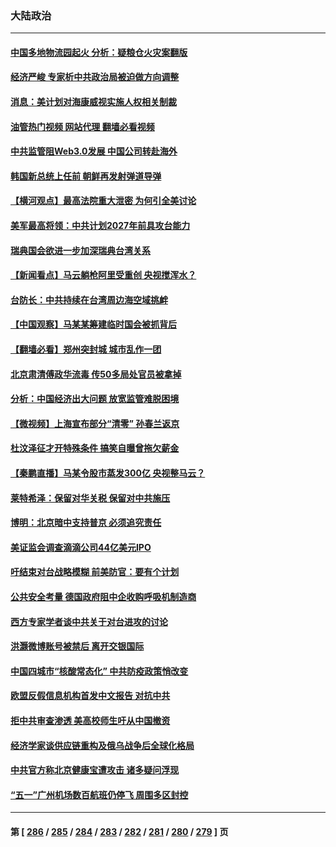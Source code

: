 ### 大陆政治
---
#### [中国多地物流园起火 分析：疑粮仓火灾案翻版](../../pages/ncid277/n13727171.md?05050045) 
#### [经济严峻 专家析中共政治局被迫做方向调整](../../pages/ncid277/n13727167.md?05050045) 
#### [消息：美计划对海康威视实施人权相关制裁](../../pages/ncid277/n13727090.md?05050045) 
#### [油管热门视频 网站代理 翻墙必看视频](http://209.222.30.114:81/youtube.html?05050045)
#### [中共监管阻Web3.0发展 中国公司转赴海外](../../pages/ncid277/n13727105.md?05050045) 
#### [韩国新总统上任前 朝鲜再发射弹道导弹](../../pages/ncid277/n13726927.md?05050045) 
#### [【横河观点】最高法院重大泄密 为何引全美讨论](../../pages/ncid277/n13726525.md?05050045) 
#### [美军最高将领：中共计划2027年前具攻台能力](../../pages/ncid277/n13726790.md?05050045) 
#### [瑞典国会欲进一步加深瑞典台湾关系](../../pages/ncid277/n13726860.md?05050045) 
#### [【新闻看点】马云躺枪阿里受重创 央视搅浑水？](../../pages/ncid277/n13726396.md?05050045) 
#### [台防长：中共持续在台湾周边海空域挑衅](../../pages/ncid277/n13726738.md?05050045) 
#### [【中国观察】马某某筹建临时国会被抓背后](../../pages/ncid277/n13726618.md?05050045) 
#### [【翻墙必看】郑州突封城 城市乱作一团](../../pages/ncid277/n13726647.md?05050045) 
#### [北京肃清傅政华流毒 传50多局处官员被拿掉](../../pages/ncid277/n13726593.md?05050045) 
#### [分析：中国经济出大问题 放宽监管难脱困境](../../pages/ncid277/n13726532.md?05050045) 
#### [【微视频】上海宣布部分“清零” 孙春兰返京](../../pages/ncid277/n13726317.md?05050045) 
#### [杜汶泽征才开特殊条件 搞笑自曝曾拖欠薪金](../../pages/ncid277/n13726429.md?05050045) 
#### [【秦鹏直播】马某令股市蒸发300亿 央视整马云？](../../pages/ncid277/n13726490.md?05050045) 
#### [莱特希泽：保留对华关税 保留对中共施压](../../pages/ncid277/n13726477.md?05050045) 
#### [博明：北京暗中支持普京 必须追究责任](../../pages/ncid277/n13726270.md?05050045) 
#### [美证监会调查滴滴公司44亿美元IPO](../../pages/ncid277/n13726424.md?05050045) 
#### [吁结束对台战略模糊 前美防官：要有个计划](../../pages/ncid277/n13726430.md?05050045) 
#### [公共安全考量 德国政府阻中企收购呼吸机制造商](../../pages/ncid277/n13726437.md?05050045) 
#### [西方专家学者谈中共关于对台进攻的讨论](../../pages/ncid277/n13726425.md?05050045) 
#### [洪灏微博账号被禁后 离开交银国际](../../pages/ncid277/n13726336.md?05050045) 
#### [中国四城市“核酸常态化” 中共防疫政策悄改变](../../pages/ncid277/n13726393.md?05050045) 
#### [欧盟反假信息机构首发中文报告 对抗中共](../../pages/ncid277/n13726403.md?05050045) 
#### [拒中共审查渗透 美高校师生吁从中国撤资](../../pages/ncid277/n13726349.md?05050045) 
#### [经济学家谈供应链重构及俄乌战争后全球化格局](../../pages/ncid277/n13726344.md?05050045) 
#### [中共官方称北京健康宝遭攻击 诸多疑问浮现](../../pages/ncid277/n13726340.md?05050045) 
#### [“五一”广州机场数百航班仍停飞 周围多区封控](../../pages/ncid277/n13726321.md?05050045) 

---
#### 第 [ [286](./286.md?05050045) / [285](./285.md?05050045) / [284](./284.md?05050045) / [283](./283.md?05050045) / [282](./282.md?05050045) / [281](./281.md?05050045) / [280](./280.md?05050045) / [279](./279.md?05050045) ] 页
